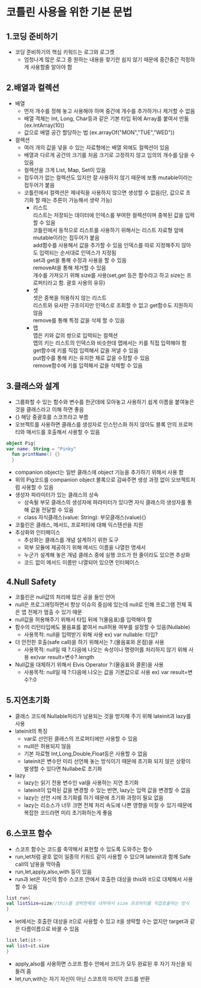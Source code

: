 # 코틀린 사용을 위한 기본 문법  
## 1.코딩 준비하기  
+ 코딩 준비하기의 핵심 키워드는 로그와 로그캣  
  - 엄청나게 많은 로그 중 원하는 내용을 찾기란 쉽지 않기 때문에 중간중간 적정하게 사용할줄 알아야 함  
## 2.배열과 컬렉션  
+ 배열  
  - 먼저 개수를 정해 놓고 사용해야 하며 중간에 개수를 추가하거나 제거할 수 없음  
  - 배열 격체는 Int, Long, Char등과 같은 기본 타입 뒤에 Array를 붙여서 만듦(ex.IntArray(10))  
  - 값으로 배열 공간 할당하는 법 (ex.arrayOf("MON","TUE","WED"))  
+ 컬렉션  
  - 여러 개의 값을 넣을 수 있는 자료형에는 배열 외에도 컬렉션이 있음  
  - 배열과 다르게 공간의 크기를 처음 크기로 고정하지 않고 임의의 개수를 담을 수 있음  
  - 컬렉션을 크게 List, Map, Set이 있음  
  - 접두어가 없는 컬렉션도 있지만 잘 사용하지 않기 때문에 보통 mutable이라는 접두어가 붙음  
  - 코틀린에서 컬렉션은 제네릭을 사용하지 않으면 생성할 수 없음(단, 값으로 초기화 할 때는 추론이 가능해서 생략 가능)  
    * 리스트  
      리스트는 저장되는 데이터에 인덱스를 부여한 컬렉션이며 중복된 값을 입력할 수 있음  
      코틀린에서 동적으로 리스트를 사용하기 위해서는 리스트 자료형 앞에 mutable이라는 접두어가 붙음  
      add함수를 사용해서 값을 추가할 수 있음
      인덱스를 따로 지정해주지 않아도 입력되는 순서대로 인덱스가 지정됨  
      set과 get을 통해 수정과 사용을 할 수 있음  
      removeAt을 통해 제거할 수 있음  
      개수를 가져오기 위해 size를 사용(set,get 등은 함수라고 하고 size는 프로퍼티라고 함. 괄호 사용의 유뮤)  
    * 셋  
      셋은 중복을 허용하지 않는 리스트  
      리스트와 유사한 구조이지만 인덱스로 조회할 수 없고 get함수도 지원하지 않음  
      remove를 통해 특정 값을 삭제 할 수 있음  
    * 맵  
      맵은 키와 값의 쌍으로 입력되는 컬렉션  
      맵의 키는 리스트의 인덱스와 비슷한데 맵에서는 키를 직접 입력해야 함  
      get함수에 키를 직접 입력해서 값을 꺼낼 수 있음  
      put함수를 통해 키는 유지한 채로 값을 수정할 수 있음  
      remove함수에 키를 입력해서 값을 삭제할 수 있음  
## 3.클래스와 설계  
+ 그룹화할 수 있는 함수와 변수를 한군데에 모아놓고 사용하기 쉽게 이름을 붙여놓은 것을 클래스라고 이해 하면 좋음  
+ {} 해당 중괄호를 스코프라고 부름  
+ 오브젝트를 사용하면 클래스를 생성자로 인스턴스화 하지 않아도 블록 안의 프로퍼티와 매서드를 호출해서 사용할 수 있음  
```kotlin  
object Pig{  
var name: String = "Pinky"  
  fun printName() {}  
  }  
```  
+ companion object는 일반 클래스에 object 기능을 추가하기 위해서 사용 함  
+ 위의 Pig코드를 companion object 블록으로 감싸주면 생성 과정 없이 오브젝트처럼 사용할 수 있음  
+ 생성자 파라미터가 있는 클래스의 상속  
  - 상속될 부모 클래스의 생성자에 파라미터가 있다면 자식 클래스의 생성자를 통해 값을 전달할 수 있음  
  - class 자식클래스(value: String): 부모클래스(value){}  
+ 코틀린은 클래스, 메서드, 프로퍼티에 대해 익스텐션을 지원  
+ 추상화와 인터페이스  
  - 추상화는 클래스를 개념 설계하기 위한 도구  
  - 외부 모듈에 제공하기 위해 메서드 이름을 나열한 명세서  
  - 누군가 설계해 놓은 개념 클래스 중에 실행 코드가 한 줄이라도 있으면 추상화  
  - 코드 없이 메서드 이름만 나열되어 있으면 인터페이스  
## 4.Null Safety  
+ 코틀린은 null값의 처리에 많은 공을 들인 언어  
+ null은 프로그래밍하면서 항상 이슈의 중심에 있는데 null로 인해 프로그램 전체 혹은 앱 전체가 멈출 수 있기 때문  
+ null값을 허용해주기 위해서 타입 뒤에 ?(물음표)를 입력해야 함  
+ 함수의 리턴타입에도 물음표를 붙여서 null허용 여부를 설정할 수 있음(Nullable)  
  - 사용목적: null을 입력받기 위해 사용 ex) var nullable: 타입?  
+ 더 안전한 호출(safe call)을 하기 위해서는 ?.(물음표와 온점)을 사용  
  - 사용목적: null일 때 ?.다음에 나오는 속성이나 명령어를 처리하지 않기 위해 사용 ex)var result=변수?.length  
+ Null값을 대체하기 위해서 Elvis Operator ?:(물음표와 콜론)을 사용  
  - 사용목적: null일 때 ?:다음에 나오는 값을 기본값으로 사용 ex) var result=변수?:0  
## 5.지연초기화  
+ 클래스 코드에 Nullable처리가 남용되는 것을 방지해 주기 위해 lateinit과 lazy를 사용  
+ lateinit의 특징  
  - var로 선언된 클래스의 프로퍼티에만 사용할 수 있음  
  - nulll은 허용되지 않음  
  - 기본 자료형 Int,Long,Double,Float등은 사용할 수 없음  
  - lateinit은 변수만 미리 선언해 놓는 방식이기 때문에 초기화 되지 않은 상황이 발생할 수 있다면 Nullabe로 초기화  
+ lazy  
  - lazy는 읽기 전용 변수인 val을 사용하는 지연 초기화  
  - lateinit이 입력된 값을 변경할 수 있는 반면, lazy는 입력 값을 변경할 수 없음  
  - lazy는 선언 시에 초기화를 하기 때문에 초기화 과정이 필요 없음  
  - lazy는 리소스가 너무 크면 전체 처리 속도에 나쁜 영향을 미칠 수 있기 때문에 복잡한 코드라면 미리 초기화하는게 좋음  
## 6.스코프 함수  
+ 스코프 함수는 코드를 축약해서 표현할 수 있도록 도와주는 함수  
+ run,let처럼 괄호 없이 일종의 키워드 같이 사용할 수 있으며 lateinit과 함께 Safe call의 남용을 막아줌  
+ run,let,apply,also,with 등이 있음  
+ run과 let은 자신의 함수 스코프 안에서 호출한 대상을 this와 it으로 대체해서 사용할 수 있음  
```kotlin  
list.run{  
val listSize=size//this를 생략한채로 내부에서 size 프로퍼티를 직접호출하는 방식  
}  
```  
+ let에서는 호출한 대상을 it으로 사용할 수 있고 it을 생략할 수는 없지만 target과 같은 다름이름으로 바꿀 수 있음  
```kotlin  
list.let{it->  
val list=it.size  
}  
```  
+ apply,also를 사용하면 스코프 함수 안에서 코드가 모두 완료된 후 자기 자신을 되돌려 줌  
+ let,run,with는 자기 자신이 아닌 스코프의 마지막 코드를 반환  

